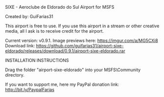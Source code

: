SIXE - Aeroclube de Eldorado do Sul
Airport for MSFS

Created by: GuiFarias31

This airport is free to use. If you use this airport in a stream or other creative media, all I ask is to receive credit for the airport.

Current version: v0.9.1. Image previews here: https://imgur.com/a/MG5CXi8
Download link: https://github.com/guifarias31/airport-sixe-eldorado/releases/download/0.9.1/airport-sixe-eldorado.rar

INSTALLATION INSTRUCTIONS

Drag the folder "airport-sixe-eldorado" into your MSFS\Community directory.

If you want to support me, here my PayPal donation link: http://bit.ly/PaypalFarias
